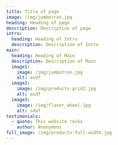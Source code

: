 ```yaml
---
title: Title of page
image: /img/jumbotron.jpg
heading: Heading of page
description: Description of page
intro:
  heading: Heading of Intro
  description: Description of Intro
main:
  heading: Heading of Main
  description: Description of Main
  image1:
    image: /img/jumbotron.jpg
    alt: asdf
  image2:
    image: /img/products-grid2.jpg
    alt: asdf
  image3:
    image: /img/flavor_wheel.jpg
    alt: sdaf
testimonials:
  - quote: This website rocks
    author: Anonymous
full_image: /img/products-full-width.jpg
---
```

